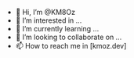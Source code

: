 - 👋 Hi, I’m @KM8Oz
- 👀 I’m interested in ...
- 🌱 I’m currently learning ...
- 💞️ I’m looking to collaborate on ...
- 📫 How to reach me in [kmoz.dev]

<!---
KM8Oz/KM8Oz is a ✨ special ✨ repository because its `README.md` (this file) appears on your GitHub profile.
You can click the Preview link to take a look at your changes.
--->
